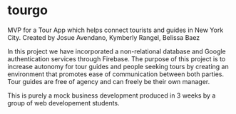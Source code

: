 # tourgo 
MVP for a Tour App which helps connect tourists and guides in New York City. 
Created by Josue Avendano, Kymberly Rangel, Belissa Baez

In this project we have incorporated a non-relational database and Google authentication services through Firebase.
The purpose of this project is to increase autonomy for tour guides and people seeking tours by creating an environment that
promotes ease of communication between both parties. Tour guides are free of agency and can freely be their own manager. 

This is purely a mock business development produced in 3 weeks by a group of web developement students. 
